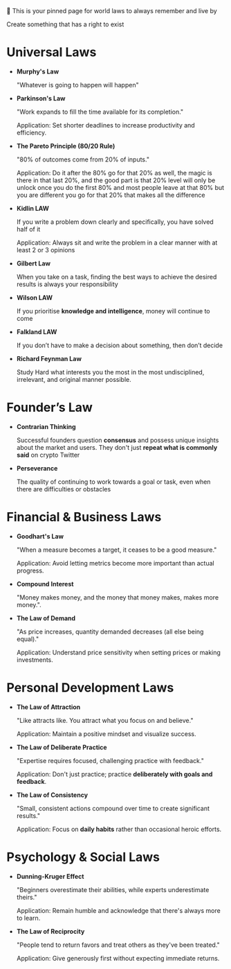 <aside>
📌 This is your pinned page for world laws to always remember and live by

</aside>

Create something that has a right to exist

# Universal Laws

- **Murphy's Law**
    
    "Whatever is going to happen will happen"
    
- **Parkinson's Law**
    
    "Work expands to fill the time available for its completion."
    
    Application: Set shorter deadlines to increase productivity and efficiency.
    
- **The Pareto Principle (80/20 Rule)**
    
    "80% of outcomes come from 20% of inputs."
    
    Application:  Do it after the 80% go for that 20% as well, the magic is there in that last 20%, and the good part is that 20% level will only be unlock once you do the first 80% and most people leave at that 80% but you are different you go for that 20% that makes all the difference 
    
- **Kidlin LAW**
    
    If you write a problem down clearly and specifically, you have solved half of it
    
    Application: Always sit and write the problem in a clear manner with at least 2 or 3 opinions 
    
- **Gilbert Law**
    
    When you take on a task, finding the best ways to achieve the desired results is always your responsibility
    
- **Wilson LAW**
    
    If you prioritise **knowledge and intelligence**, money will continue to come 
    
- **Falkland LAW**
    
    If you don’t have to make a decision about something, then don’t decide 
    
- **Richard Feynman Law**
    
    Study Hard what interests you the most in the most undisciplined, irrelevant, and original manner possible. 
    

# Founder’s Law

- **Contrarian Thinking**
    
    Successful founders question **consensus** and possess unique insights about the market and users. They don't just **repeat what is commonly said** on crypto Twitter
    
- **Perseverance**
    
    The quality of continuing to work towards a goal or task, even when there are difficulties or obstacles
    

# Financial & Business Laws

- **Goodhart's Law**
    
    "When a measure becomes a target, it ceases to be a good measure."
    
    Application: Avoid letting metrics become more important than actual progress.
    
- **Compound Interest**
    
    "Money makes money, and the money that money makes, makes more money.".
    
- **The Law of Demand**
    
    "As price increases, quantity demanded decreases (all else being equal)."
    
    Application: Understand price sensitivity when setting prices or making investments.
    

# Personal Development Laws

- **The Law of Attraction**
    
    "Like attracts like. You attract what you focus on and believe."
    
    Application: Maintain a positive mindset and visualize success.
    
- **The Law of Deliberate Practice**
    
    "Expertise requires focused, challenging practice with feedback."
    
    Application: Don't just practice; practice **deliberately with goals and feedback**.
    
- **The Law of Consistency**
    
    "Small, consistent actions compound over time to create significant results."
    
    Application: Focus on **daily habits** rather than occasional heroic efforts.
    

# Psychology & Social Laws

- **Dunning-Kruger Effect**
    
    "Beginners overestimate their abilities, while experts underestimate theirs."
    
    Application: Remain humble and acknowledge that there's always more to learn.
    
- **The Law of Reciprocity**
    
    "People tend to return favors and treat others as they've been treated."
    
    Application: Give generously first without expecting immediate returns.